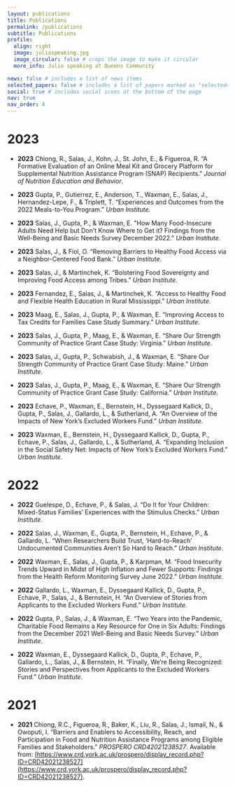 ```yaml
---
layout: publications
title: Publications
permalink: /publications
subtitle: Publications
profile:
  align: right
  image: juliospeaking.jpg
  image_circular: false # crops the image to make it circular
  more_info: Julio speaking at Queens Community

news: false # includes a list of news items
selected_papers: false # includes a list of papers marked as "selected={true}"
social: true # includes social icons at the bottom of the page
nav: true
nav_order: 4
---
```


# 2023

- **2023** Chiong, R., Salas, J., Kohn, J., St. John, E., & Figueroa, R. “A Formative Evaluation of an Online Meal Kit and Grocery Platform for Supplemental Nutrition Assistance Program (SNAP) Recipients.” *Journal of Nutrition Education and Behavior*.

- **2023** Gupta, P., Gutierrez, E., Anderson, T., Waxman, E., Salas, J., Hernandez-Lepe, F., & Triplett, T. “Experiences and Outcomes from the 2022 Meals-to-You Program.” *Urban Institute*.

- **2023** Salas, J., Gupta, P., & Waxman, E. "How Many Food-Insecure Adults Need Help but Don’t Know Where to Get it? Findings from the Well-Being and Basic Needs Survey December 2022.” *Urban Institute*.

- **2023** Salas, J., & Fiol, O. “Removing Barriers to Healthy Food Access via a Neighbor-Centered Food Bank.” *Urban Institute*.

- **2023** Salas, J., & Martinchek, K. “Bolstering Food Sovereignty and Improving Food Access among Tribes.” *Urban Institute*.

- **2023** Fernandez, E., Salas, J., & Martinchek, K. “Access to Healthy Food and Flexible Health Education in Rural Mississippi.” *Urban Institute*.

- **2023** Maag, E., Salas, J., Gupta, P., & Waxman, E. “Improving Access to Tax Credits for Families Case Study Summary.” *Urban Institute*.

- **2023** Salas, J., Gupta, P., Maag, E., & Waxman, E. “Share Our Strength Community of Practice Grant Case Study: Virginia.” *Urban Institute*.

- **2023** Salas, J., Gupta, P., Schwabish, J., & Waxman, E. “Share Our Strength Community of Practice Grant Case Study: Maine.” *Urban Institute*.

- **2023** Salas, J., Gupta, P., Maag, E., & Waxman, E. “Share Our Strength Community of Practice Grant Case Study: California.” *Urban Institute*.

- **2023** Echave, P., Waxman, E., Bernstein, H., Dyssegaard Kallick, D., Gupta, P., Salas, J., Gallardo, L., & Sutherland, A. “An Overview of the Impacts of New York’s Excluded Workers Fund.” *Urban Institute*.

- **2023** Waxman, E., Bernstein, H., Dyssegaard Kallick, D., Gupta, P., Echave, P., Salas, J., Gallardo, L., & Sutherland, A. “Expanding Inclusion in the Social Safety Net: Impacts of New York’s Excluded Workers Fund.” *Urban Institute*.

# 2022

- **2022** Guelespe, D., Echave, P., & Salas, J. “Do It for Your Children: Mixed-Status Families’ Experiences with the Stimulus Checks.” *Urban Institute*.

- **2022** Salas, J., Waxman, E., Gupta, P., Bernstein, H., Echave, P., & Gallardo, L. “When Researchers Build Trust, ‘Hard-to-Reach’ Undocumented Communities Aren’t So Hard to Reach.” *Urban Institute*.

- **2022** Waxman, E., Salas, J., Gupta, P., & Karpman, M. “Food Insecurity Trends Upward in Midst of High Inflation and Fewer Supports: Findings from the Health Reform Monitoring Survey June 2022.” *Urban Institute*.

- **2022** Gallardo, L., Waxman, E., Dyssegaard Kallick, D., Gupta, P., Echave, P., Salas, J., & Bernstein, H. “An Overview of Stories from Applicants to the Excluded Workers Fund.” *Urban Institute*.

- **2022** Gupta, P., Salas, J., & Waxman, E. “Two Years into the Pandemic, Charitable Food Remains a Key Resource for One in Six Adults: Findings from the December 2021 Well-Being and Basic Needs Survey.” *Urban Institute*.

- **2022** Waxman, E., Dyssegaard Kallick, D., Gupta, P., Echave, P., Gallardo, L., Salas, J., & Bernstein, H. “Finally, We’re Being Recognized: Stories and Perspectives from Applicants to the Excluded Workers Fund.” *Urban Institute*.

# 2021

- **2021** Chiong, R.C., Figueroa, R., Baker, K., Liu, R., Salas, J., Ismail, N., & Owoputi, I. “Barriers and Enablers to Accessibility, Reach, and Participation in Food and Nutrition Assistance Programs among Eligible Families and Stakeholders.” *PROSPERO CRD42021238527*. Available from: [https://www.crd.york.ac.uk/prospero/display_record.php?ID=CRD42021238527](https://www.crd.york.ac.uk/prospero/display_record.php?ID=CRD42021238527).
